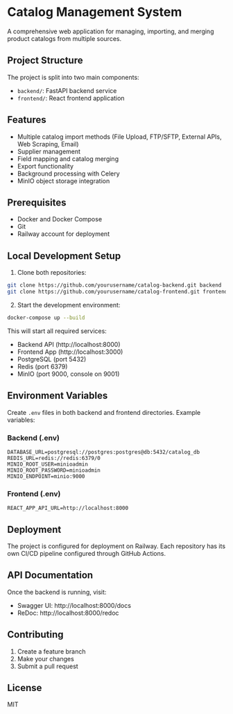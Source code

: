# Catalog Management System

A comprehensive web application for managing, importing, and merging product catalogs from multiple sources.

## Project Structure

The project is split into two main components:

- `backend/`: FastAPI backend service
- `frontend/`: React frontend application

## Features

- Multiple catalog import methods (File Upload, FTP/SFTP, External APIs, Web Scraping, Email)
- Supplier management
- Field mapping and catalog merging
- Export functionality
- Background processing with Celery
- MinIO object storage integration

## Prerequisites

- Docker and Docker Compose
- Git
- Railway account for deployment

## Local Development Setup

1. Clone both repositories:
```bash
git clone https://github.com/yourusername/catalog-backend.git backend
git clone https://github.com/yourusername/catalog-frontend.git frontend
```

2. Start the development environment:
```bash
docker-compose up --build
```

This will start all required services:
- Backend API (http://localhost:8000)
- Frontend App (http://localhost:3000)
- PostgreSQL (port 5432)
- Redis (port 6379)
- MinIO (port 9000, console on 9001)

## Environment Variables

Create `.env` files in both backend and frontend directories. Example variables:

### Backend (.env)
```
DATABASE_URL=postgresql://postgres:postgres@db:5432/catalog_db
REDIS_URL=redis://redis:6379/0
MINIO_ROOT_USER=minioadmin
MINIO_ROOT_PASSWORD=minioadmin
MINIO_ENDPOINT=minio:9000
```

### Frontend (.env)
```
REACT_APP_API_URL=http://localhost:8000
```

## Deployment

The project is configured for deployment on Railway. Each repository has its own CI/CD pipeline configured through GitHub Actions.

## API Documentation

Once the backend is running, visit:
- Swagger UI: http://localhost:8000/docs
- ReDoc: http://localhost:8000/redoc

## Contributing

1. Create a feature branch
2. Make your changes
3. Submit a pull request

## License

MIT
